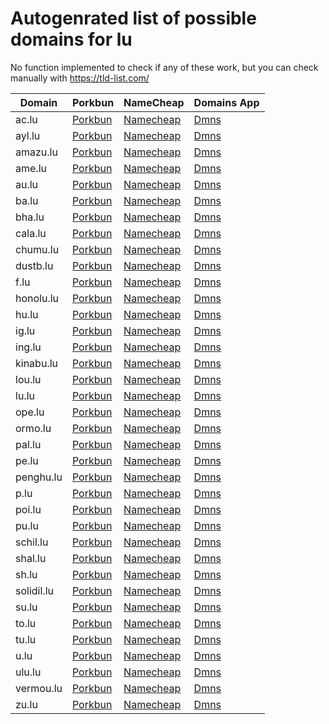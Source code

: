 # Autogenrated list of possible domains for lu

No function implemented to check if any of these work, but you can check manually with https://tld-list.com/

| Domain | Porkbun | NameCheap | Domains App |
|---|---|---|---|
| ac.lu | [Porkbun](https://porkbun.com/checkout/search?prb=e814663da1&tlds=&idnLanguage=&search=search&q=ac.lu) | [Namecheap](https://www.namecheap.com/domains/registration/results/?domain=ac.lu) | [Dmns](https://dmns.app/domains?q=ac.lu) |
| ayl.lu | [Porkbun](https://porkbun.com/checkout/search?prb=e814663da1&tlds=&idnLanguage=&search=search&q=ayl.lu) | [Namecheap](https://www.namecheap.com/domains/registration/results/?domain=ayl.lu) | [Dmns](https://dmns.app/domains?q=ayl.lu) |
| amazu.lu | [Porkbun](https://porkbun.com/checkout/search?prb=e814663da1&tlds=&idnLanguage=&search=search&q=amazu.lu) | [Namecheap](https://www.namecheap.com/domains/registration/results/?domain=amazu.lu) | [Dmns](https://dmns.app/domains?q=amazu.lu) |
| ame.lu | [Porkbun](https://porkbun.com/checkout/search?prb=e814663da1&tlds=&idnLanguage=&search=search&q=ame.lu) | [Namecheap](https://www.namecheap.com/domains/registration/results/?domain=ame.lu) | [Dmns](https://dmns.app/domains?q=ame.lu) |
| au.lu | [Porkbun](https://porkbun.com/checkout/search?prb=e814663da1&tlds=&idnLanguage=&search=search&q=au.lu) | [Namecheap](https://www.namecheap.com/domains/registration/results/?domain=au.lu) | [Dmns](https://dmns.app/domains?q=au.lu) |
| ba.lu | [Porkbun](https://porkbun.com/checkout/search?prb=e814663da1&tlds=&idnLanguage=&search=search&q=ba.lu) | [Namecheap](https://www.namecheap.com/domains/registration/results/?domain=ba.lu) | [Dmns](https://dmns.app/domains?q=ba.lu) |
| bha.lu | [Porkbun](https://porkbun.com/checkout/search?prb=e814663da1&tlds=&idnLanguage=&search=search&q=bha.lu) | [Namecheap](https://www.namecheap.com/domains/registration/results/?domain=bha.lu) | [Dmns](https://dmns.app/domains?q=bha.lu) |
| cala.lu | [Porkbun](https://porkbun.com/checkout/search?prb=e814663da1&tlds=&idnLanguage=&search=search&q=cala.lu) | [Namecheap](https://www.namecheap.com/domains/registration/results/?domain=cala.lu) | [Dmns](https://dmns.app/domains?q=cala.lu) |
| chumu.lu | [Porkbun](https://porkbun.com/checkout/search?prb=e814663da1&tlds=&idnLanguage=&search=search&q=chumu.lu) | [Namecheap](https://www.namecheap.com/domains/registration/results/?domain=chumu.lu) | [Dmns](https://dmns.app/domains?q=chumu.lu) |
| dustb.lu | [Porkbun](https://porkbun.com/checkout/search?prb=e814663da1&tlds=&idnLanguage=&search=search&q=dustb.lu) | [Namecheap](https://www.namecheap.com/domains/registration/results/?domain=dustb.lu) | [Dmns](https://dmns.app/domains?q=dustb.lu) |
| f.lu | [Porkbun](https://porkbun.com/checkout/search?prb=e814663da1&tlds=&idnLanguage=&search=search&q=f.lu) | [Namecheap](https://www.namecheap.com/domains/registration/results/?domain=f.lu) | [Dmns](https://dmns.app/domains?q=f.lu) |
| honolu.lu | [Porkbun](https://porkbun.com/checkout/search?prb=e814663da1&tlds=&idnLanguage=&search=search&q=honolu.lu) | [Namecheap](https://www.namecheap.com/domains/registration/results/?domain=honolu.lu) | [Dmns](https://dmns.app/domains?q=honolu.lu) |
| hu.lu | [Porkbun](https://porkbun.com/checkout/search?prb=e814663da1&tlds=&idnLanguage=&search=search&q=hu.lu) | [Namecheap](https://www.namecheap.com/domains/registration/results/?domain=hu.lu) | [Dmns](https://dmns.app/domains?q=hu.lu) |
| ig.lu | [Porkbun](https://porkbun.com/checkout/search?prb=e814663da1&tlds=&idnLanguage=&search=search&q=ig.lu) | [Namecheap](https://www.namecheap.com/domains/registration/results/?domain=ig.lu) | [Dmns](https://dmns.app/domains?q=ig.lu) |
| ing.lu | [Porkbun](https://porkbun.com/checkout/search?prb=e814663da1&tlds=&idnLanguage=&search=search&q=ing.lu) | [Namecheap](https://www.namecheap.com/domains/registration/results/?domain=ing.lu) | [Dmns](https://dmns.app/domains?q=ing.lu) |
| kinabu.lu | [Porkbun](https://porkbun.com/checkout/search?prb=e814663da1&tlds=&idnLanguage=&search=search&q=kinabu.lu) | [Namecheap](https://www.namecheap.com/domains/registration/results/?domain=kinabu.lu) | [Dmns](https://dmns.app/domains?q=kinabu.lu) |
| lou.lu | [Porkbun](https://porkbun.com/checkout/search?prb=e814663da1&tlds=&idnLanguage=&search=search&q=lou.lu) | [Namecheap](https://www.namecheap.com/domains/registration/results/?domain=lou.lu) | [Dmns](https://dmns.app/domains?q=lou.lu) |
| lu.lu | [Porkbun](https://porkbun.com/checkout/search?prb=e814663da1&tlds=&idnLanguage=&search=search&q=lu.lu) | [Namecheap](https://www.namecheap.com/domains/registration/results/?domain=lu.lu) | [Dmns](https://dmns.app/domains?q=lu.lu) |
| ope.lu | [Porkbun](https://porkbun.com/checkout/search?prb=e814663da1&tlds=&idnLanguage=&search=search&q=ope.lu) | [Namecheap](https://www.namecheap.com/domains/registration/results/?domain=ope.lu) | [Dmns](https://dmns.app/domains?q=ope.lu) |
| ormo.lu | [Porkbun](https://porkbun.com/checkout/search?prb=e814663da1&tlds=&idnLanguage=&search=search&q=ormo.lu) | [Namecheap](https://www.namecheap.com/domains/registration/results/?domain=ormo.lu) | [Dmns](https://dmns.app/domains?q=ormo.lu) |
| pal.lu | [Porkbun](https://porkbun.com/checkout/search?prb=e814663da1&tlds=&idnLanguage=&search=search&q=pal.lu) | [Namecheap](https://www.namecheap.com/domains/registration/results/?domain=pal.lu) | [Dmns](https://dmns.app/domains?q=pal.lu) |
| pe.lu | [Porkbun](https://porkbun.com/checkout/search?prb=e814663da1&tlds=&idnLanguage=&search=search&q=pe.lu) | [Namecheap](https://www.namecheap.com/domains/registration/results/?domain=pe.lu) | [Dmns](https://dmns.app/domains?q=pe.lu) |
| penghu.lu | [Porkbun](https://porkbun.com/checkout/search?prb=e814663da1&tlds=&idnLanguage=&search=search&q=penghu.lu) | [Namecheap](https://www.namecheap.com/domains/registration/results/?domain=penghu.lu) | [Dmns](https://dmns.app/domains?q=penghu.lu) |
| p.lu | [Porkbun](https://porkbun.com/checkout/search?prb=e814663da1&tlds=&idnLanguage=&search=search&q=p.lu) | [Namecheap](https://www.namecheap.com/domains/registration/results/?domain=p.lu) | [Dmns](https://dmns.app/domains?q=p.lu) |
| poi.lu | [Porkbun](https://porkbun.com/checkout/search?prb=e814663da1&tlds=&idnLanguage=&search=search&q=poi.lu) | [Namecheap](https://www.namecheap.com/domains/registration/results/?domain=poi.lu) | [Dmns](https://dmns.app/domains?q=poi.lu) |
| pu.lu | [Porkbun](https://porkbun.com/checkout/search?prb=e814663da1&tlds=&idnLanguage=&search=search&q=pu.lu) | [Namecheap](https://www.namecheap.com/domains/registration/results/?domain=pu.lu) | [Dmns](https://dmns.app/domains?q=pu.lu) |
| schil.lu | [Porkbun](https://porkbun.com/checkout/search?prb=e814663da1&tlds=&idnLanguage=&search=search&q=schil.lu) | [Namecheap](https://www.namecheap.com/domains/registration/results/?domain=schil.lu) | [Dmns](https://dmns.app/domains?q=schil.lu) |
| shal.lu | [Porkbun](https://porkbun.com/checkout/search?prb=e814663da1&tlds=&idnLanguage=&search=search&q=shal.lu) | [Namecheap](https://www.namecheap.com/domains/registration/results/?domain=shal.lu) | [Dmns](https://dmns.app/domains?q=shal.lu) |
| sh.lu | [Porkbun](https://porkbun.com/checkout/search?prb=e814663da1&tlds=&idnLanguage=&search=search&q=sh.lu) | [Namecheap](https://www.namecheap.com/domains/registration/results/?domain=sh.lu) | [Dmns](https://dmns.app/domains?q=sh.lu) |
| solidil.lu | [Porkbun](https://porkbun.com/checkout/search?prb=e814663da1&tlds=&idnLanguage=&search=search&q=solidil.lu) | [Namecheap](https://www.namecheap.com/domains/registration/results/?domain=solidil.lu) | [Dmns](https://dmns.app/domains?q=solidil.lu) |
| su.lu | [Porkbun](https://porkbun.com/checkout/search?prb=e814663da1&tlds=&idnLanguage=&search=search&q=su.lu) | [Namecheap](https://www.namecheap.com/domains/registration/results/?domain=su.lu) | [Dmns](https://dmns.app/domains?q=su.lu) |
| to.lu | [Porkbun](https://porkbun.com/checkout/search?prb=e814663da1&tlds=&idnLanguage=&search=search&q=to.lu) | [Namecheap](https://www.namecheap.com/domains/registration/results/?domain=to.lu) | [Dmns](https://dmns.app/domains?q=to.lu) |
| tu.lu | [Porkbun](https://porkbun.com/checkout/search?prb=e814663da1&tlds=&idnLanguage=&search=search&q=tu.lu) | [Namecheap](https://www.namecheap.com/domains/registration/results/?domain=tu.lu) | [Dmns](https://dmns.app/domains?q=tu.lu) |
| u.lu | [Porkbun](https://porkbun.com/checkout/search?prb=e814663da1&tlds=&idnLanguage=&search=search&q=u.lu) | [Namecheap](https://www.namecheap.com/domains/registration/results/?domain=u.lu) | [Dmns](https://dmns.app/domains?q=u.lu) |
| ulu.lu | [Porkbun](https://porkbun.com/checkout/search?prb=e814663da1&tlds=&idnLanguage=&search=search&q=ulu.lu) | [Namecheap](https://www.namecheap.com/domains/registration/results/?domain=ulu.lu) | [Dmns](https://dmns.app/domains?q=ulu.lu) |
| vermou.lu | [Porkbun](https://porkbun.com/checkout/search?prb=e814663da1&tlds=&idnLanguage=&search=search&q=vermou.lu) | [Namecheap](https://www.namecheap.com/domains/registration/results/?domain=vermou.lu) | [Dmns](https://dmns.app/domains?q=vermou.lu) |
| zu.lu | [Porkbun](https://porkbun.com/checkout/search?prb=e814663da1&tlds=&idnLanguage=&search=search&q=zu.lu) | [Namecheap](https://www.namecheap.com/domains/registration/results/?domain=zu.lu) | [Dmns](https://dmns.app/domains?q=zu.lu) |

